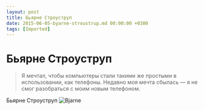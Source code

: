 ```yaml
---
layout: post
title: Бьярне Строуструп
date: 2015-06-05-byarne-stroustrup.md 00:00:00 +0300
tags: [Imported]
---
```

# Бьярне Строуструп 

> Я мечтал, чтобы компьютеры стали такими же простыми в использовании, как телефоны. Недавно моя мечта сбылась — я не смог разобраться с моим новым телефоном.

Бьярне Строуструп
![Bjarne](https://vlaim.s3.amazonaws.com/uploads/2015/06/Bjarne.jpg)
